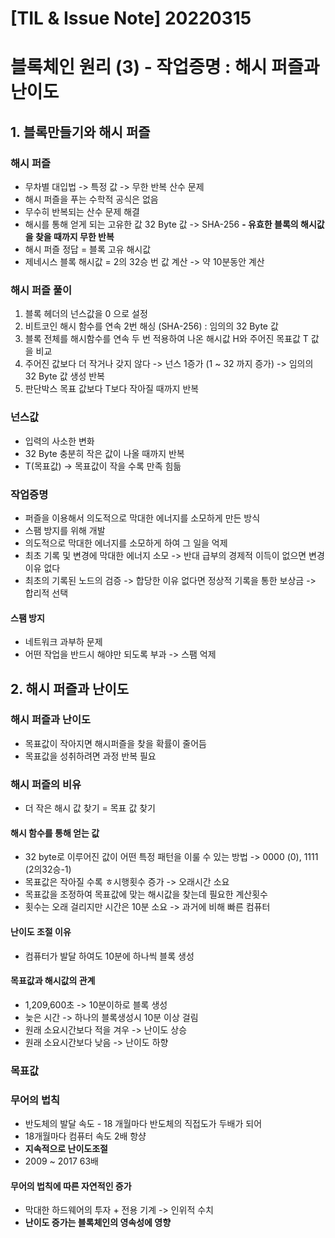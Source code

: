 # [TIL & Issue Note] 20220315

# 블록체인 원리 (3) - 작업증명 : 해시 퍼즐과 난이도

## 1. 블록만들기와 해시 퍼즐

### 해시 퍼즐
- 무차별 대입법 -> 특정 값 -> 무한 반복 산수 문제
- 해시 퍼즐을 푸는 수학적 공식은 없음
- 무수히 반복되는 산수 문제 해결
- 해시를 통해 얻게 되는 고유한 값 32 Byte 값 -> SHA-256
**- 유효한 블록의 해시값을 찾을 때까지 무한 반복**
- 해시 퍼즐 정답 = 블록 고유 해시값
- 제네시스 블록 해시값 = 2의 32승 번 값 계산 -> 약 10분동안 계산


### 해시 퍼즐 풀이
1. 블록 헤더의 넌스값을 0 으로 설정
2. 비트코인 해시 함수를 연속 2번 해싱 (SHA-256) : 임의의 32 Byte 값
3. 블록 전체를 해시함수를 연속 두 번 적용하여 나온 해시값 H와 주어진 목표값 T 값을 비교
4. 주어진 값보다 더 작거나 갖지 않다 -> 넌스 1증가 (1 ~ 32 까지 증가) -> 임의의 32 Byte 값 생성 반복
5. 판단박스 목표 값보다 T보다 작아질 때까지 반복

### 넌스값
- 입력의 사소한 변화
- 32 Byte 충분히 작은 값이 나올 때까지 반복
- T(목표값) -> 목표값이 작을 수록 만족 힘듦

### 작업증명
- 퍼즐을 이용해서 의도적으로 막대한 에너지를 소모하게 만든 방식
- 스팸 방지를 위해 개발
- 의도적으로 막대한 에너지를 소모하게 하여 그 일을 억제
- 최초 기록 및 변경에 막대한 에너지 소모 -> 반대 급부의 경제적 이득이 없으면 변경 이유 없다 
- 최초의 기록된 노드의 검증 -> 합당한 이유 없다면 정상적 기록을 통한 보상금 -> 합리적 선택

#### 스팸 방지
- 네트워크 과부하 문제
- 어떤 작업을 반드시 해야만 되도록 부과 -> 스팸 억제

## 2. 해시 퍼즐과 난이도

### 해시 퍼즐과 난이도
- 목표값이 작아지면 해시퍼즐을 찾을 확률이 줄어듬
- 목표값을 성취하려면 과정 반복 필요

### 해시 퍼즐의 비유
- 더 작은 해시 값 찾기 = 목표 값 찾기

#### 해시 함수를 통해 얻는 값
- 32 byte로 이루어진 값이 어떤 특정 패턴을 이룰 수 있는 방법 -> 0000 (0), 1111 (2의32승-1)
- 목표값은 작아질 수록 ㅎ시행횟수 증가 -> 오래시간 소요
- 목표값을 조정하여 목표값에 맞는 해시값을 찾는데 필요한 계산횟수
- 횟수는 오래 걸리지만 시간은 10분 소요 -> 과거에 비해 빠른 컴퓨터

#### 난이도 조절 이유
- 컴퓨터가 발달 하여도 10분에 하나씩 블록 생성

#### 목표값과 해시값의 관계
- 1,209,600초 -> 10분이하로 블록 생성
- 늦은 시간 -> 하나의 블록생성시 10분 이상 걸림
- 원래 소요시간보다 적을 겨우 -> 난이도 상승
- 원래 소요시간보다 낮음 -> 난이도 하향

### 목표값

### 무어의 법칙
- 반도체의 발달 속도 - 18 개월마다 반도체의 직접도가 두배가 되어
- 18개월마다 컴퓨터 속도 2배 항샹
- **지속적으로 난이도조절**
- 2009 ~ 2017 63배

#### 무어의 법칙에 따른 자연적인 증가
- 막대한 하드웨어의 투자 + 전용 기계 -> 인위적 수치
- **난이도 증가는 블록체인의 영속성에 영향**
